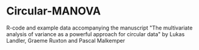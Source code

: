# Circular-MANOVA
R-code and example data accompanying the manuscript "The multivariate analysis of variance as a powerful approach for circular data" by Lukas Landler, Graeme Ruxton and Pascal Malkemper

